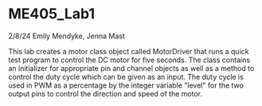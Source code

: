 # ME405_Lab1
2/8/24
Emily Mendyke, Jenna Mast

This lab creates a motor class object called MotorDriver that runs a quick test program to control the DC motor for five seconds. The class contains
an initializer for appropriate pin and channel objects as well as a method to control the duty cycle which can be given as an input. The duty cycle is 
used in PWM as a percentage by the integer variable "level" for the two output pins to control the direction and speed of the motor.

